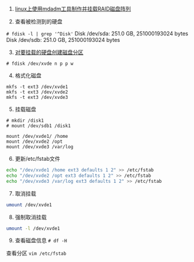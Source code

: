 1. [linux上使用mdadm工具制作并挂载RAID磁盘阵列](http://www.linuxidc.com/Linux/2015-10/124391.htm)
   
2. 查看被检测到的硬盘

`# fdisk -l | grep '^Disk'`
Disk /dev/sda: 251.0 GB, 251000193024 bytes
Disk /dev/sdb: 251.0 GB, 251000193024 bytes

3. [对要挂载的硬盘创建磁盘分区](http://www.cyberciti.biz/faq/linux-disk-format/)

`# fdisk /dev/xvde n p p w`

4. 格式化磁盘

```shell
mkfs -t ext3 /dev/xvde1
mkfs -t ext3 /dev/xvde2
mkfs -t ext3 /dev/xvde3
```

5. 挂载磁盘

```shell
# mkdir /disk1
# mount /dev/sdb1 /disk1

mount /dev/xvde1/ /home
mount /dev/xvde2 /opt
mount /dev/xvde3 /var/log
```

6. 更新/etc/fstab文件

```sh
echo "/dev/xvde1 /home ext3 defaults 1 2" >> /etc/fstab
echo "/dev/xvde2 /opt ext3 defaults 1 2" >> /etc/fstab
echo "/dev/xvde3 /var/log ext3 defaults 1 2" >> /etc/fstab
```

7. 取消挂载

```sh
umount /dev/xvde1
```

8. 强制取消挂载

```sh
umount -l /dev/xvde1
```

9. 查看磁盘信息
`# df -H`

查看分区
`vim /etc/fstab`
